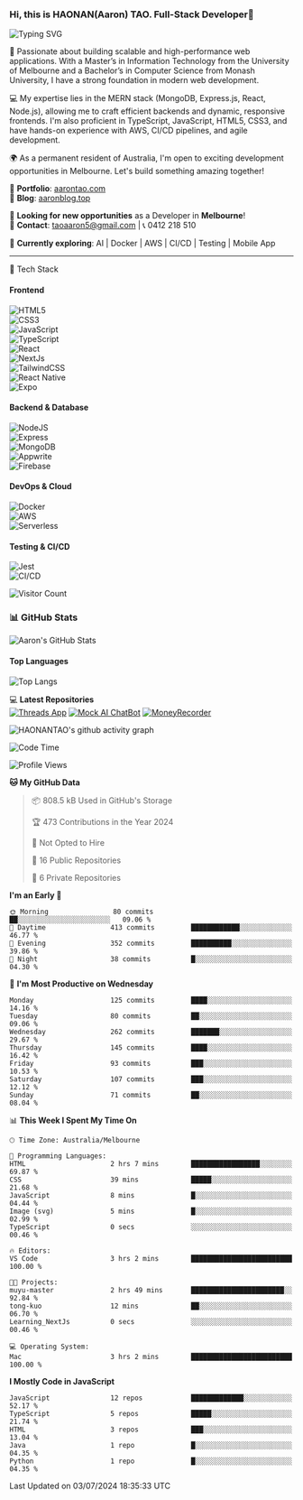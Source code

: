 ### Hi, this is HAONAN(Aaron) TAO. Full-Stack Developer👋
![Typing SVG](https://readme-typing-svg.herokuapp.com?lines=Keep%20coding;&center=true&width=300&height=50&color=blue&vCenter=true&fontSize=25&fontColor=black&duration=3000&pause=500)


🚀 Passionate about building scalable and high-performance web applications. With a Master’s in Information Technology from the University of Melbourne and a Bachelor’s in Computer Science from Monash University, I have a strong foundation in modern web development.

💻 My expertise lies in the MERN stack (MongoDB, Express.js, React, Node.js), allowing me to craft efficient backends and dynamic, responsive frontends. I'm also proficient in TypeScript, JavaScript, HTML5, CSS3, and have hands-on experience with AWS, CI/CD pipelines, and agile development.

🌍 As a permanent resident of Australia, I'm open to exciting development opportunities in Melbourne. Let's build something amazing together!

📌 **Portfolio**: [aarontao.com](https://www.aarontao.com/)            
📝 **Blog**: [aaronblog.top](https://www.aaronblog.top/)  

💼 **Looking for new opportunities** as a Developer in **Melbourne**!        
📩 **Contact**: taoaaron5@gmail.com | 📞 0412 218 510  

🌱 **Currently exploring**: AI | Docker | AWS | CI/CD | Testing | Mobile App

<hr/>
🚀 Tech Stack

#### **Frontend**
![HTML5](https://img.shields.io/badge/-HTML5-E34F26?style=flat-square&logo=html5&logoColor=white)  
![CSS3](https://img.shields.io/badge/-CSS3-1572B6?style=flat-square&logo=css3&logoColor=white)  
![JavaScript](https://img.shields.io/badge/-JavaScript-F7DF1E?style=flat-square&logo=javascript&logoColor=black)  
![TypeScript](https://img.shields.io/badge/TypeScript-007ACC?style=for-the-badge&logo=typescript&logoColor=white)  
![React](https://img.shields.io/badge/React-61DAFB?style=for-the-badge&logo=react&logoColor=black)  
![NextJs](https://img.shields.io/badge/Next.js-000000?style=for-the-badge&logo=next.js&logoColor=white)  
![TailwindCSS](https://img.shields.io/badge/Tailwind_CSS-06B6D4?style=for-the-badge&logo=tailwind-css&logoColor=white)  
![React Native](https://img.shields.io/badge/React_Native-61DAFB?style=for-the-badge&logo=react&logoColor=black)  
![Expo](https://img.shields.io/badge/Expo-000020?style=for-the-badge&logo=expo&logoColor=white)  

#### **Backend & Database**
![NodeJS](https://img.shields.io/badge/Node.js-339933?style=for-the-badge&logo=node.js&logoColor=white)  
![Express](https://img.shields.io/badge/Express-000000?style=for-the-badge&logo=express&logoColor=white)  
![MongoDB](https://img.shields.io/badge/MongoDB-4EA94B?style=for-the-badge&logo=mongodb&logoColor=white)  
![Appwrite](https://img.shields.io/badge/Appwrite-F02E65?style=for-the-badge&logo=appwrite&logoColor=white)  
![Firebase](https://img.shields.io/badge/Firebase-FFCA28?style=for-the-badge&logo=firebase&logoColor=black)  

#### **DevOps & Cloud**
![Docker](https://img.shields.io/badge/Docker-2496ED?style=for-the-badge&logo=docker&logoColor=white)  
![AWS](https://img.shields.io/badge/AWS-FF9900?style=for-the-badge&logo=amazon-aws&logoColor=white)  
![Serverless](https://img.shields.io/badge/Serverless-FD5750?style=for-the-badge&logo=serverless&logoColor=white)  

#### **Testing & CI/CD**
![Jest](https://img.shields.io/badge/Testing-Jest-C21325?style=for-the-badge&logo=jest&logoColor=white)  
![CI/CD](https://img.shields.io/badge/CI/CD-0077B5?style=for-the-badge&logo=githubactions&logoColor=white)  

![Visitor Count](https://hits.seeyoufarm.com/api/count/incr/badge.svg?url=https%3A%2F%2Fgithub.com%2FHAONANTAO&count_bg=%2379C83D&title_bg=%23555555&icon=&icon_color=%23E7E7E7&title=visitors&edge_flat=false)

### 📊 GitHub Stats  


<img src="https://github-readme-stats.vercel.app/api?username=HAONANTAO&show_icons=true&theme=tokyonight&count_private=true&hide_border=true" alt="Aaron's GitHub Stats" />


#### **Top Languages**  
![Top Langs](https://github-readme-stats.vercel.app/api/top-langs/?username=HAONANTAO&layout=compact&theme=tokyonight&langs_count=6&hide=css,html)  



💻 **Latest Repositories**  
[![Threads App](https://img.shields.io/badge/-Threads%20App-00b894?style=flat-square&logo=github&logoColor=white)](https://github.com/HAONANTAO/threads_app)
[![Mock AI ChatBot](https://img.shields.io/badge/-Mock%20AI%20ChatBot-00b894?style=flat-square&logo=github&logoColor=white)](https://github.com/HAONANTAO/Mock_AI_ChatBot)
[![MoneyRecorder](https://img.shields.io/badge/-Mock%20AI%20ChatBot-00b894?style=flat-square&logo=github&logoColor=white)]([https://github.com/HAONANTAO/Mock_AI_ChatBot](https://github.com/HAONANTAO/Money_Recorder))

![HAONANTAO's github activity graph](https://github-readme-activity-graph.vercel.app/graph?username=HAONANTAO&theme=tokyo-night)



<!--START_SECTION:waka-->
![Code Time](http://img.shields.io/badge/Code%20Time-140%20hrs%209%20mins-blue)

![Profile Views](http://img.shields.io/badge/Profile%20Views-0-blue)

**🐱 My GitHub Data** 

> 📦 808.5 kB Used in GitHub's Storage 
 > 
> 🏆 473 Contributions in the Year 2024
 > 
> 🚫 Not Opted to Hire
 > 
> 📜 16 Public Repositories 
 > 
> 🔑 6 Private Repositories 
 > 
**I'm an Early 🐤** 

```text
🌞 Morning                80 commits          ██░░░░░░░░░░░░░░░░░░░░░░░   09.06 % 
🌆 Daytime                413 commits         ████████████░░░░░░░░░░░░░   46.77 % 
🌃 Evening                352 commits         ██████████░░░░░░░░░░░░░░░   39.86 % 
🌙 Night                  38 commits          █░░░░░░░░░░░░░░░░░░░░░░░░   04.30 % 
```
📅 **I'm Most Productive on Wednesday** 

```text
Monday                   125 commits         ████░░░░░░░░░░░░░░░░░░░░░   14.16 % 
Tuesday                  80 commits          ██░░░░░░░░░░░░░░░░░░░░░░░   09.06 % 
Wednesday                262 commits         ███████░░░░░░░░░░░░░░░░░░   29.67 % 
Thursday                 145 commits         ████░░░░░░░░░░░░░░░░░░░░░   16.42 % 
Friday                   93 commits          ███░░░░░░░░░░░░░░░░░░░░░░   10.53 % 
Saturday                 107 commits         ███░░░░░░░░░░░░░░░░░░░░░░   12.12 % 
Sunday                   71 commits          ██░░░░░░░░░░░░░░░░░░░░░░░   08.04 % 
```


📊 **This Week I Spent My Time On** 

```text
🕑︎ Time Zone: Australia/Melbourne

💬 Programming Languages: 
HTML                     2 hrs 7 mins        █████████████████░░░░░░░░   69.87 % 
CSS                      39 mins             █████░░░░░░░░░░░░░░░░░░░░   21.68 % 
JavaScript               8 mins              █░░░░░░░░░░░░░░░░░░░░░░░░   04.44 % 
Image (svg)              5 mins              █░░░░░░░░░░░░░░░░░░░░░░░░   02.99 % 
TypeScript               0 secs              ░░░░░░░░░░░░░░░░░░░░░░░░░   00.46 % 

🔥 Editors: 
VS Code                  3 hrs 2 mins        █████████████████████████   100.00 % 

🐱‍💻 Projects: 
muyu-master              2 hrs 49 mins       ███████████████████████░░   92.84 % 
tong-kuo                 12 mins             ██░░░░░░░░░░░░░░░░░░░░░░░   06.70 % 
Learning_NextJs          0 secs              ░░░░░░░░░░░░░░░░░░░░░░░░░   00.46 % 

💻 Operating System: 
Mac                      3 hrs 2 mins        █████████████████████████   100.00 % 
```

**I Mostly Code in JavaScript** 

```text
JavaScript               12 repos            █████████████░░░░░░░░░░░░   52.17 % 
TypeScript               5 repos             █████░░░░░░░░░░░░░░░░░░░░   21.74 % 
HTML                     3 repos             ███░░░░░░░░░░░░░░░░░░░░░░   13.04 % 
Java                     1 repo              █░░░░░░░░░░░░░░░░░░░░░░░░   04.35 % 
Python                   1 repo              █░░░░░░░░░░░░░░░░░░░░░░░░   04.35 % 
```



 Last Updated on 03/07/2024 18:35:33 UTC
<!--END_SECTION:waka-->





